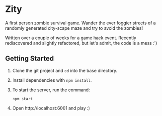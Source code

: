 # Zity

A first person zombie survival game. Wander the ever foggier streets of a randomly generated city-scape maze and try to avoid the zombies!

Written over a couple of weeks for a game hack event. Recently rediscovered and slightly refactored, but let's admit, the code is a mess :')

## Getting Started

1. Clone the git project and `cd` into the base directory.

1. Install dependencies with `npm install`.

1. To start the server, run the command:
    ```console
    npm start
    ```

1. Open http://localhost:6001 and play :)
